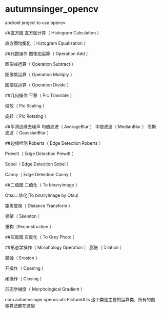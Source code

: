 # autumnsinger_opencv
android project to use opencv


##直方图
直方图计算（ Histogram Calculation ）

直方图均衡化（ Histogram Equalization ）


##代数操作
图像加运算（ Operation Add ）

 图像减运算（ Operation Subtract ）
 
 图像乘运算（ Operation Multiply ）
 
 图像除运算（ Operation Divide ）
 

##几何操作
 平移（ Pic Translate ）
 
 缩放（ Pic Scaling ）
 
 旋转（ Pic Rotating ）
 


##平滑边缘去噪声
 均值滤波（ AverageBlur ）
 中值滤波（ MedianBlur ）
 高斯滤波（ GaussianBlur ）


##边缘检测
 Roberts（ Edge Detection Roberts ）
 
 Prewitt（ Edge Detection Prewitt ）
 
 Sobel（ Edge Detection Sobel ）
 
 Canny（ Edge Detection Canny ）
 


##二值图
 二值化（ To binaryImage ）
 
 Otsu二值化(To binaryImage by Otsu)
 
 距离变换（ Distance Transform ）
 
 骨架（ Skeleton ）
 
 重构（Reconstruction ）


##灰度图
 灰度化（ To Grey Photo ）


##形态学操作（ Morphology Operation ）
 膨胀（ Dilation ）
 
 腐蚀（ Erosion ）
 
 开操作（ Opening ）
 
 闭操作（ Closing ）
 
 形态学梯度（ Morphological Gradient ）
 
 
 com.autumnsinger.opencv.util.PictureUtils 这个类是主要的运算类，所有的图像算法都在这里
